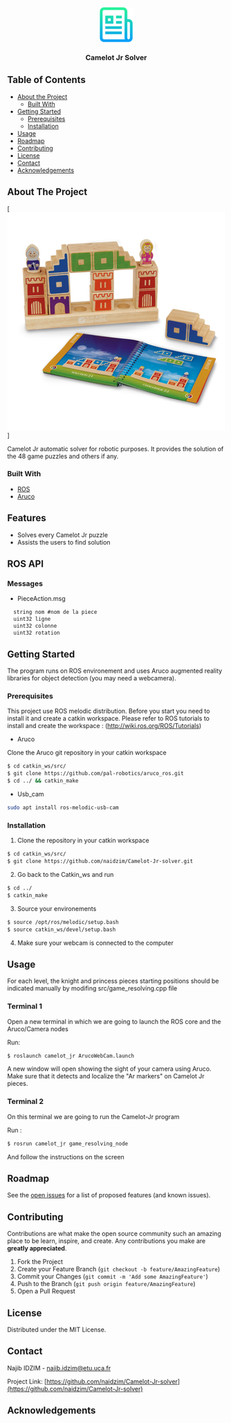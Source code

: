 <!--
*** Thanks for checking out this README Template. If you have a suggestion that would
*** make this better, please fork the repo and create a pull request or simply open
*** an issue with the tag "enhancement".
*** Thanks again! Now go create something AMAZING! :D
-->





<!-- PROJECT SHIELDS -->
<!--
*** I'm using markdown "reference style" links for readability.
*** Reference links are enclosed in brackets [ ] instead of parentheses ( ).
*** See the bottom of this document for the declaration of the reference variables
*** for contributors-url, forks-url, etc. This is an optional, concise syntax you may use.
*** https://www.markdownguide.org/basic-syntax/#reference-style-links
-->

<!--
[![Contributors][contributors-shield]][contributors-url]
[![Forks][forks-shield]][forks-url]
[![Stargazers][stars-shield]][stars-url]
[![Issues][issues-shield]][issues-url]
[![MIT License][license-shield]][license-url]
[![LinkedIn][linkedin-shield]][linkedin-url]

-->

<!-- PROJECT LOGO -->
<br />
<p align="center">
  <a href="https://github.com/othneildrew/Best-README-Template">
    <img src="images/logo.png" alt="Logo" width="80" height="80">
  </a>

  <h3 align="center">Camelot Jr Solver</h3>

</p>



<!-- TABLE OF CONTENTS -->
## Table of Contents

* [About the Project](#about-the-project)
  * [Built With](#built-with)
* [Getting Started](#getting-started)
  * [Prerequisites](#prerequisites)
  * [Installation](#installation)
* [Usage](#usage)
* [Roadmap](#roadmap)
* [Contributing](#contributing)
* [License](#license)
* [Contact](#contact)
* [Acknowledgements](#acknowledgements)



<!-- ABOUT THE PROJECT -->
## About The Project

[![Product Name Screen Shot][product-screenshot]]

Camelot Jr automatic solver for robotic purposes. It provides the solution of the 48 game puzzles and others if any.

### Built With

* [ROS](https://www.ros.org/)
* [Aruco](https://www.uco.es/investiga/grupos/ava/node/26)

<!-- FEATURES -->
## Features
* Solves every Camelot Jr puzzle
* Assists the users to find solution 

## ROS API
### Messages 

* PieceAction.msg
```
  string nom #nom de la piece
  uint32 ligne 
  uint32 colonne
  uint32 rotation
```

<!-- GETTING STARTED -->
## Getting Started
The program runs on ROS environement and uses Aruco augmented reality libraries for object detection (you may need a webcamera).

### Prerequisites

This project use ROS melodic distribution. Before you start you need to install it and create a catkin workspace.
Please refer to ROS tutorials to install and create the workspace : (http://wiki.ros.org/ROS/Tutorials)

* Aruco

Clone the Aruco git repository in your catkin workspace
```sh
$ cd catkin_ws/src/
$ git clone https://github.com/pal-robotics/aruco_ros.git
$ cd ../ && catkin_make
```
* Usb_cam 
```sh
sudo apt install ros-melodic-usb-cam
```
### Installation

1. Clone the repository in your catkin workspace
```sh
$ cd catkin_ws/src/
$ git clone https://github.com/naidzim/Camelot-Jr-solver.git
```
2. Go back to the Catkin_ws and run 
```sh
$ cd ../ 
$ catkin_make
```
3. Source your environements 
```sh
$ source /opt/ros/melodic/setup.bash
$ source catkin_ws/devel/setup.bash
```
4. Make sure your webcam is connected to the computer

<!-- USAGE EXAMPLES -->
## Usage
For each level, the knight and princess pieces starting positions should be indicated manually by modifing src/game_resolving.cpp file

### Terminal 1
Open a new terminal in which we are going to launch the ROS core and the Aruco/Camera nodes

Run:

```sh
$ roslaunch camelot_jr ArucoWebCam.launch
```

A new window will open showing the sight of your camera using Aruco. Make sure that it detects and localize the "Ar markers" on Camelot Jr pieces. 

### Terminal 2

On this terminal we are going to run the Camelot-Jr program

Run :

```sh
$ rosrun camelot_jr game_resolving_node 
```
And follow the instructions on the screen 


<!-- ROADMAP -->
## Roadmap

See the [open issues](https://github.com/naidzim/Camelot-Jr-solver/issues) for a list of proposed features (and known issues).



<!-- CONTRIBUTING -->
## Contributing

Contributions are what make the open source community such an amazing place to be learn, inspire, and create. Any contributions you make are **greatly appreciated**.

1. Fork the Project
2. Create your Feature Branch (`git checkout -b feature/AmazingFeature`)
3. Commit your Changes (`git commit -m 'Add some AmazingFeature'`)
4. Push to the Branch (`git push origin feature/AmazingFeature`)
5. Open a Pull Request



<!-- LICENSE -->
## License

Distributed under the MIT License.


<!-- CONTACT -->
## Contact

Najib IDZIM - najib.idzim@etu.uca.fr

Project Link: [https://github.com/naidzim/Camelot-Jr-solver](https://github.com/naidzim/Camelot-Jr-solver)



<!-- ACKNOWLEDGEMENTS -->
## Acknowledgements





<!-- MARKDOWN LINKS & IMAGES -->
<!-- https://www.markdownguide.org/basic-syntax/#reference-style-links -->
[contributors-shield]: https://img.shields.io/github/contributors/othneildrew/Best-README-Template.svg?style=flat-square
[contributors-url]: https://github.com/othneildrew/Best-README-Template/graphs/contributors
[forks-shield]: https://img.shields.io/github/forks/othneildrew/Best-README-Template.svg?style=flat-square
[forks-url]: https://github.com/othneildrew/Best-README-Template/network/members
[stars-shield]: https://img.shields.io/github/stars/othneildrew/Best-README-Template.svg?style=flat-square
[stars-url]: https://github.com/othneildrew/Best-README-Template/stargazers
[issues-shield]: https://img.shields.io/github/issues/othneildrew/Best-README-Template.svg?style=flat-square
[issues-url]: https://github.com/othneildrew/Best-README-Template/issues
[license-shield]: https://img.shields.io/github/license/othneildrew/Best-README-Template.svg?style=flat-square
[license-url]: https://github.com/othneildrew/Best-README-Template/blob/master/LICENSE.txt
[linkedin-shield]: https://img.shields.io/badge/-LinkedIn-black.svg?style=flat-square&logo=linkedin&colorB=555
[linkedin-url]: https://linkedin.com/in/othneildrew
[product-screenshot]: images/CamelotJrImage.jpeg
